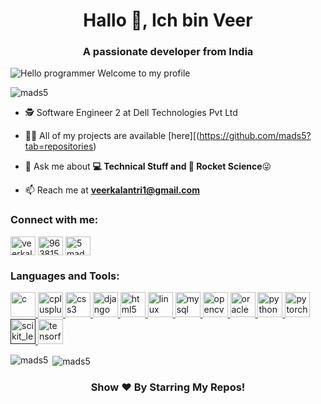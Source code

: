 <h1 align="center">Hallo 👋, Ich bin Veer</h1>
<h3 align="center">A passionate developer from India</h3>

![Hello programmer Welcome to my profile](https://img.shields.io/badge/Hello!-Welcome<3-brightgreen.svg?style=flat&logo=github) 

<p align="left"> <img src="https://komarev.com/ghpvc/?username=mads5" alt="mads5" /> </p>

- 🕵 Software Engineer 2 at Dell Technologies Pvt Ltd

- 👨‍💻 All of my projects are available [here][(https://github.com/mads5?tab=repositories)

- 💬 Ask me about **💻 Technical Stuff and 🚀 Rocket Science**😜

- 📫 Reach me at **veerkalantri1@gmail.com**

<p align="left">
<h3 align="left">Connect with me:</h3>
<!-- <a href="https://twitter.com/desiichinese" target="blank"><img align="center" src="https://cdn.jsdelivr.net/npm/simple-icons@3.0.1/icons/twitter.svg" alt="desiichinese" height="30" width="40" /></a> -->
<a href="https://linkedin.com/in/veerkalantri" target="blank"><img align="center" src="https://cdn.jsdelivr.net/npm/simple-icons@3.0.1/icons/linkedin.svg" alt="veerkalantri" height="30" width="40" /></a>
<a href="https://stackoverflow.com/users/9638153/veer-kalantri" target="blank"><img align="center" src="https://cdn.jsdelivr.net/npm/simple-icons@3.0.1/icons/stackoverflow.svg" alt="9638153/veer-kalantri" height="30" width="40" /></a>
<!-- <a href="https://fb.com/veerkalantri1" target="blank"><img align="center" src="https://cdn.jsdelivr.net/npm/simple-icons@3.0.1/icons/facebook.svg" alt="veerkalantri1" height="30" width="40" /></a> -->
<!-- <a href="https://instagram.com/desii_chinese" target="blank"><img align="center" src="https://cdn.jsdelivr.net/npm/simple-icons@3.0.1/icons/instagram.svg" alt="desii_chinese" height="30" width="40" /></a> -->
<a href="https://www.youtube.com/user/5mads" target="blank"><img align="center" src="https://cdn.jsdelivr.net/npm/simple-icons@3.0.1/icons/youtube.svg" alt="5mads" height="30" width="40" /></a>
</p>

<h3 align="left">Languages and Tools:</h3>
<p align="left"> <a href="https://www.cprogramming.com/" target="_blank"> <img src="https://cdn.jsdelivr.net/gh/devicons/devicon/icons/c/c-original.svg" alt="c" width="40" height="40"/> </a> <a href="https://www.w3schools.com/cpp/" target="_blank"> <img src="https://cdn.jsdelivr.net/gh/devicons/devicon/icons/cplusplus/cplusplus-original.svg" alt="cplusplus" width="40" height="40"/> </a> <a href="https://www.w3schools.com/css/" target="_blank"> <img src="https://cdn.jsdelivr.net/gh/devicons/devicon/icons/css3/css3-original.svg" alt="css3" width="40" height="40"/> </a> <a href="https://www.djangoproject.com/" target="_blank"> <img src="https://cdn.jsdelivr.net/gh/devicons/devicon/icons/django/django-plain.svg" alt="django" width="40" height="40"/> </a> <a href="https://www.w3.org/html/" target="_blank"> <img src="https://cdn.jsdelivr.net/gh/devicons/devicon/icons/html5/html5-original.svg" alt="html5" width="40" height="40"/> </a> <a href="https://www.linux.org/" target="_blank"> <img src="https://cdn.jsdelivr.net/gh/devicons/devicon/icons/linux/linux-plain.svg" alt="linux" width="40" height="40"/> </a> <a href="https://www.mysql.com/" target="_blank"> <img src="https://cdn.jsdelivr.net/gh/devicons/devicon/icons/mysql/mysql-original.svg" alt="mysql" width="40" height="40"/> </a> <a href="https://opencv.org/" target="_blank"> <img src="https://www.vectorlogo.zone/logos/opencv/opencv-icon.svg" alt="opencv" width="40" height="40"/> </a> <a href="https://www.oracle.com/" target="_blank"> <img src="https://cdn.jsdelivr.net/gh/devicons/devicon/icons/oracle/oracle-original.svg" alt="oracle" width="40" height="40"/> </a> <a href="https://www.python.org" target="_blank"> <img src="https://cdn.jsdelivr.net/gh/devicons/devicon/icons/python/python-original.svg" alt="python" width="40" height="40"/> </a> <a href="https://pytorch.org/" target="_blank"> <img src="https://cdn.jsdelivr.net/gh/devicons/devicon/icons/pytorch/pytorch-original.svg" alt="pytorch" width="40" height="40"/> </a> <a href="" target="_blank"> <img src="https://upload.wikimedia.org/wikipedia/commons/0/05/Scikit_learn_logo_small.svg" alt="scikit_learn" width="40" height="40"/> </a> <a href="https://www.tensorflow.org" target="_blank"> <img src="https://cdn.jsdelivr.net/gh/devicons/devicon/icons/tensorflow/tensorflow-original.svg" alt="tensorflow" width="40" height="40"/> </a> </p>

<p><img align="left" src="https://github-readme-stats.vercel.app/api/top-langs/?username=mads5&layout=compact" alt="mads5" /></p>

<p>&nbsp;<img align="center" src="https://github-readme-stats.vercel.app/api?username=mads5&show_icons=true" alt="mads5" /></p>

<h3 align="center">Show ❤️ By Starring My Repos!</h3>
<br>
